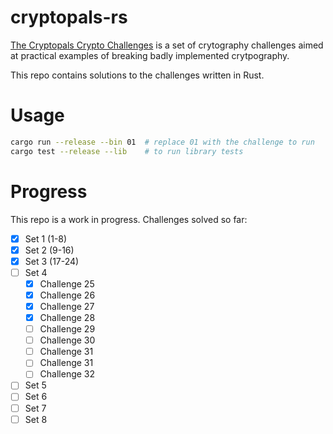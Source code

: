 # cryptopals-rs
[The Cryptopals Crypto Challenges](https://cryptopals.com/) is a set of crytography challenges aimed at practical examples of breaking badly implemented crytpography.

This repo contains solutions to the challenges written in Rust.

# Usage
```bash
cargo run --release --bin 01  # replace 01 with the challenge to run
cargo test --release --lib    # to run library tests
```

# Progress
This repo is a work in progress. Challenges solved so far:
- [x] Set 1 (1-8)
- [x] Set 2 (9-16)
- [x] Set 3 (17-24)
- [ ] Set 4
  - [x] Challenge 25
  - [x] Challenge 26
  - [x] Challenge 27
  - [x] Challenge 28
  - [ ] Challenge 29
  - [ ] Challenge 30
  - [ ] Challenge 31
  - [ ] Challenge 31
  - [ ] Challenge 32
- [ ] Set 5
- [ ] Set 6
- [ ] Set 7
- [ ] Set 8

